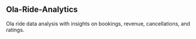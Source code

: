 ## Ola-Ride-Analytics
Ola ride data analysis with insights on bookings, revenue, cancellations, and ratings.
